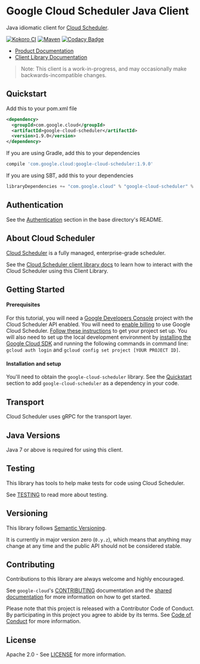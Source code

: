 Google Cloud Scheduler Java Client
==================================

Java idiomatic client for [Cloud Scheduler][cloud-scheduler].

[![Kokoro CI](http://storage.googleapis.com/cloud-devrel-public/java/badges/google-cloud-java/master.svg)](http://storage.googleapis.com/cloud-devrel-public/java/badges/google-cloud-java/master.html)
[![Maven](https://img.shields.io/maven-central/v/com.google.cloud/google-cloud-scheduler.svg)]( https://img.shields.io/maven-central/v/com.google.cloud/google-cloud-scheduler.svg)
[![Codacy Badge](https://api.codacy.com/project/badge/grade/9da006ad7c3a4fe1abd142e77c003917)](https://www.codacy.com/app/mziccard/google-cloud-java)

- [Product Documentation][scheduler-product-docs]
- [Client Library Documentation][scheduler-client-lib-docs]

> Note: This client is a work-in-progress, and may occasionally
> make backwards-incompatible changes.

Quickstart
----------

[//]: # ({x-version-update-start:google-cloud-scheduler:released})
Add this to your pom.xml file
```xml
<dependency>
  <groupId>com.google.cloud</groupId>
  <artifactId>google-cloud-scheduler</artifactId>
  <version>1.9.0</version>
</dependency>
```
If you are using Gradle, add this to your dependencies
```Groovy
compile 'com.google.cloud:google-cloud-scheduler:1.9.0'
```
If you are using SBT, add this to your dependencies
```Scala
libraryDependencies += "com.google.cloud" % "google-cloud-scheduler" % "1.9.0"
```
[//]: # ({x-version-update-end})

Authentication
--------------

See the [Authentication](https://github.com/googleapis/google-cloud-java#authentication) section in the base directory's README.

About Cloud Scheduler
---------------------

[Cloud Scheduler][cloud-scheduler] is a fully managed, enterprise-grade scheduler.

See the [Cloud Scheduler client library docs][scheduler-client-lib-docs] to learn how to interact with the
Cloud Scheduler using this Client Library.

Getting Started
---------------
#### Prerequisites
For this tutorial, you will need a
[Google Developers Console](https://console.developers.google.com/) project with the Cloud Scheduler API
enabled. You will need to [enable billing](https://support.google.com/cloud/answer/6158867?hl=en) to
use Google Cloud Scheduler.
[Follow these instructions](https://cloud.google.com/resource-manager/docs/creating-managing-projects) to get your
project set up. You will also need to set up the local development environment by [installing the
Google Cloud SDK](https://cloud.google.com/sdk/) and running the following commands in command line:
`gcloud auth login` and `gcloud config set project [YOUR PROJECT ID]`.

#### Installation and setup
You'll need to obtain the `google-cloud-scheduler` library.  See the [Quickstart](#quickstart) section
to add `google-cloud-scheduler` as a dependency in your code.

Transport
---------
Cloud Scheduler uses gRPC for the transport layer.

Java Versions
-------------

Java 7 or above is required for using this client.

Testing
-------

This library has tools to help make tests for code using Cloud Scheduler.

See [TESTING] to read more about testing.

Versioning
----------

This library follows [Semantic Versioning](http://semver.org/).

It is currently in major version zero (``0.y.z``), which means that anything
may change at any time and the public API should not be considered
stable.

Contributing
------------

Contributions to this library are always welcome and highly encouraged.

See `google-cloud`'s [CONTRIBUTING] documentation and the [shared documentation](https://github.com/googleapis/google-cloud-common/blob/master/contributing/readme.md#how-to-contribute-to-gcloud) for more information on how to get started.

Please note that this project is released with a Contributor Code of Conduct. By participating in this project you agree to abide by its terms. See [Code of Conduct][code-of-conduct] for more information.

License
-------

Apache 2.0 - See [LICENSE] for more information.


[CONTRIBUTING]:https://github.com/googleapis/google-cloud-java/blob/master/CONTRIBUTING.md
[code-of-conduct]:https://github.com/googleapis/google-cloud-java/blob/master/CODE_OF_CONDUCT.md#contributor-code-of-conduct
[LICENSE]: https://github.com/googleapis/google-cloud-java/blob/master/LICENSE
[TESTING]: https://github.com/googleapis/google-cloud-java/blob/master/TESTING.md#testing-code-that-uses-scheduler

[cloud-scheduler]: https://cloud.google.com/scheduler/
[scheduler-product-docs]: https://cloud.google.com/scheduler/docs/quickstart
[scheduler-client-lib-docs]: https://googleapis.github.io/google-cloud-java/google-cloud-clients/apidocs/index.html?com/google/cloud/scheduler/v1/package-summary.html
